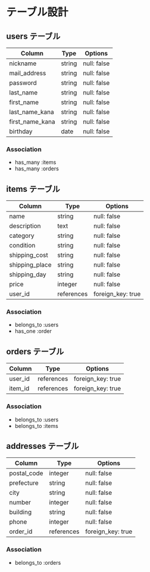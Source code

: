 # テーブル設計

## users テーブル

| Column          | Type    | Options     |
| --------------- | ------- | ----------- |
| nickname        | string  | null: false | 
| mail_address    | string  | null: false | 
| password        | string  | null: false | 
| last_name       | string  | null: false | 
| first_name      | string  | null: false | 
| last_name_kana  | string  | null: false | 
| first_name_kana | string  | null: false | 
| birthday        | date    | null: false | 

### Association

- has_many :items
- has_many :orders

## items テーブル

| Column         | Type       | Options           |
| -------------- | ---------- | ----------------- |
| name           | string     | null: false       | 
| description    | text       | null: false       | 
| category       | string     | null: false       | 
| condition      | string     | null: false       | 
| shipping_cost  | string     | null: false       | 
| shipping_place | string     | null: false       | 
| shipping_day   | string     | null: false       | 
| price          | integer    | null: false       | 
| user_id        | references | foreign_key: true | 

<!-- imageはactiverecordにて -->

### Association

- belongs_to :users
- has_one :order

## orders テーブル

| Column       | Type       | Options           |
| ------------ | ---------- | ----------------- |
| user_id      | references | foreign_key: true | 
| item_id      | references | foreign_key: true | 

### Association

- belongs_to :users
- belongs_to :items

## addresses テーブル

| Column       | Type       | Options           |
| ------------ | ---------- | ----------------- |
| postal_code  | integer    | null: false       | 
| prefecture   | string     | null: false       | 
| city         | string     | null: false       | 
| number       | integer    | null: false       | 
| building     | string     | null: false       | 
| phone        | integer    | null: false       | 
| order_id     | references | foreign_key: true | 

### Association

- belongs_to :orders